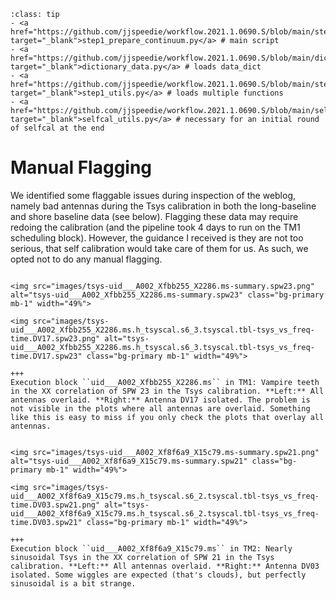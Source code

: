 `````{admonition} Scripts for **Step 1 - Prepare the continuum**:
:class: tip
- <a href="https://github.com/jjspeedie/workflow.2021.1.0690.S/blob/main/step1_prepare_continuum.py" target="_blank">step1_prepare_continuum.py</a> # main script
- <a href="https://github.com/jjspeedie/workflow.2021.1.0690.S/blob/main/dictionary_data.py" target="_blank">dictionary_data.py</a> # loads data_dict
- <a href="https://github.com/jjspeedie/workflow.2021.1.0690.S/blob/main/step1_utils.py" target="_blank">step1_utils.py</a> # loads multiple functions
- <a href="https://github.com/jjspeedie/workflow.2021.1.0690.S/blob/main/selfcal_utils.py" target="_blank">selfcal_utils.py</a> # necessary for an initial round of selfcal at the end
`````

# Manual Flagging

We identified some flaggable issues during inspection of the weblog, namely bad antennas during the Tsys calibration in both the long-baseline and shore baseline data (see below). Flagging these data may require redoing the calibration (and the pipeline took 4 days to run on the TM1 scheduling block). However, the guidance I received is they are not too serious, that self calibration would take care of them for us. As such, we opted not to do any manual flagging.


````{card}

<img src="images/tsys-uid___A002_Xfbb255_X2286.ms-summary.spw23.png" alt="tsys-uid___A002_Xfbb255_X2286.ms-summary.spw23" class="bg-primary mb-1" width="49%">

<img src="images/tsys-uid___A002_Xfbb255_X2286.ms.h_tsyscal.s6_3.tsyscal.tbl-tsys_vs_freq-time.DV17.spw23.png" alt="tsys-uid___A002_Xfbb255_X2286.ms.h_tsyscal.s6_3.tsyscal.tbl-tsys_vs_freq-time.DV17.spw23" class="bg-primary mb-1" width="49%">

+++
Execution block ``uid___A002_Xfbb255_X2286.ms`` in TM1: Vampire teeth in the XX correlation of SPW 23 in the Tsys calibration. **Left:** All antennas overlaid. **Right:** Antenna DV17 isolated. The problem is not visible in the plots where all antennas are overlaid. Something like this is easy to miss if you only check the plots that overlay all antennas.

````

````{card}

<img src="images/tsys-uid___A002_Xf8f6a9_X15c79.ms-summary.spw21.png" alt="tsys-uid___A002_Xf8f6a9_X15c79.ms-summary.spw21" class="bg-primary mb-1" width="49%">

<img src="images/tsys-uid___A002_Xf8f6a9_X15c79.ms.h_tsyscal.s6_2.tsyscal.tbl-tsys_vs_freq-time.DV03.spw21.png" alt="tsys-uid___A002_Xf8f6a9_X15c79.ms.h_tsyscal.s6_2.tsyscal.tbl-tsys_vs_freq-time.DV03.spw21" class="bg-primary mb-1" width="49%">

+++
Execution block ``uid___A002_Xf8f6a9_X15c79.ms`` in TM2: Nearly sinusoidal Tsys in the XX correlation of SPW 21 in the Tsys calibration. **Left:** All antennas overlaid. **Right:** Antenna DV03 isolated. Some wiggles are expected (that's clouds), but perfectly sinusoidal is a bit strange.

````
